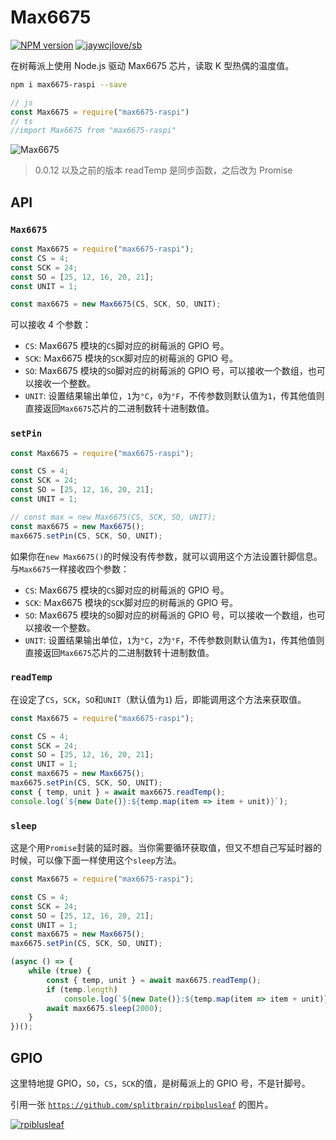 # Max6675

[![NPM version](https://img.shields.io/npm/v/max6675-raspi.svg)](https://www.npmjs.com/package/max6675-raspi) [![jaywcjlove/sb](https://jaywcjlove.github.io/sb/lang/english.svg)](README.md)

在树莓派上使用 Node.js 驱动 Max6675 芯片，读取 K 型热偶的温度值。

```sh
npm i max6675-raspi --save
```

```ts
// js
const Max6675 = require("max6675-raspi")
// ts
//import Max6675 from "max6675-raspi"
```

![Max6675](https://github.com/bubao/Max6675-Raspberry-pi-nodejs/raw/master/imgs/Max6675.png)

> 0.0.12 以及之前的版本 readTemp 是同步函数，之后改为 Promise

## API

### `Max6675`

```js
const Max6675 = require("max6675-raspi");
const CS = 4;
const SCK = 24;
const SO = [25, 12, 16, 20, 21];
const UNIT = 1;

const max6675 = new Max6675(CS, SCK, SO, UNIT);
```

可以接收 4 个参数：

- `CS`: Max6675 模块的`CS`脚对应的树莓派的 GPIO 号。
- `SCK`: Max6675 模块的`SCK`脚对应的树莓派的 GPIO 号。
- `SO`: Max6675 模块的`SO`脚对应的树莓派的 GPIO 号，可以接收一个数组，也可以接收一个整数。
- `UNIT`: 设置结果输出单位，`1`为`°C`，`0`为`°F`，不传参数则默认值为`1`，传其他值则直接返回`Max6675`芯片的二进制数转十进制数值。

### `setPin`

```js
const Max6675 = require("max6675-raspi");

const CS = 4;
const SCK = 24;
const SO = [25, 12, 16, 20, 21];
const UNIT = 1;

// const max = new Max6675(CS, SCK, SO, UNIT);
const max6675 = new Max6675();
max6675.setPin(CS, SCK, SO, UNIT);
```

如果你在`new Max6675()`的时候没有传参数，就可以调用这个方法设置针脚信息。与`Max6675`一样接收四个参数：

- `CS`: Max6675 模块的`CS`脚对应的树莓派的 GPIO 号。
- `SCK`: Max6675 模块的`SCK`脚对应的树莓派的 GPIO 号。
- `SO`: Max6675 模块的`SO`脚对应的树莓派的 GPIO 号，可以接收一个数组，也可以接收一个整数。
- `UNIT`: 设置结果输出单位，`1`为`°C`，`2`为`°F`，不传参数则默认值为`1`，传其他值则直接返回`Max6675`芯片的二进制数转十进制数值。

### `readTemp`

在设定了`CS`，`SCK`，`SO`和`UNIT`（默认值为`1`) 后，即能调用这个方法来获取值。

```js
const Max6675 = require("max6675-raspi");

const CS = 4;
const SCK = 24;
const SO = [25, 12, 16, 20, 21];
const UNIT = 1;
const max6675 = new Max6675();
max6675.setPin(CS, SCK, SO, UNIT);
const { temp, unit } = await max6675.readTemp();
console.log(`${new Date()}:${temp.map(item => item + unit)}`);
```

### `sleep`

这是个用`Promise`封装的延时器。当你需要循环获取值，但又不想自己写延时器的时候，可以像下面一样使用这个`sleep`方法。

```js
const Max6675 = require("max6675-raspi");

const CS = 4;
const SCK = 24;
const SO = [25, 12, 16, 20, 21];
const UNIT = 1;
const max6675 = new Max6675();
max6675.setPin(CS, SCK, SO, UNIT);

(async () => {
    while (true) {
        const { temp, unit } = await max6675.readTemp();
        if (temp.length)
            console.log(`${new Date()}:${temp.map(item => item + unit)}`);
        await max6675.sleep(2000);
    }
})();
```

## GPIO

这里特地提 GPIO，`SO`，`CS`，`SCK`的值，是树莓派上的 GPIO 号，不是针脚号。

引用一张 [`https://github.com/splitbrain/rpibplusleaf`](https://github.com/splitbrain/rpibplusleaf) 的图片。

[![rpiblusleaf](https://raw.githubusercontent.com/splitbrain/rpibplusleaf/master/rpiblusleaf.png)](https://github.com/splitbrain/rpibplusleaf)
